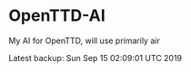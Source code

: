 # OpenTTD-AI
My AI for OpenTTD, will use primarily air

Latest backup: Sun Sep 15 02:09:01 UTC 2019
